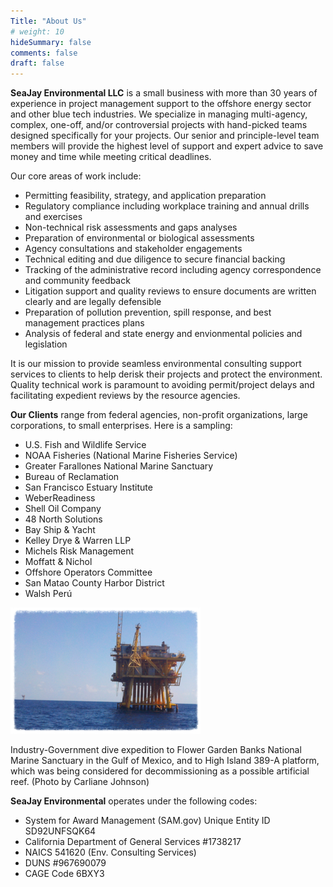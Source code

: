 ```yaml
---
Title: "About Us"
# weight: 10
hideSummary: false
comments: false
draft: false
---
```


**SeaJay Environmental LLC** is a small business with more than 30 years of experience in project management support to the offshore energy sector and other blue tech industries. We specialize in managing multi-agency, complex, one-off, and/or controversial projects with hand-picked teams designed specifically for your projects. Our senior and principle-level team members will provide the highest level of support and expert advice to save money and time while meeting critical deadlines. 

Our core areas of work include: 

* Permitting feasibility, strategy, and application preparation
* Regulatory compliance including workplace training and annual drills and exercises
* Non-technical risk assessments and gaps analyses
* Preparation of environmental or biological assessments
* Agency consultations and stakeholder engagements
* Technical editing and due diligence to secure financial backing
* Tracking of the administrative record including agency correspondence and community feedback
* Litigation support and quality reviews to ensure documents are written clearly and are legally defensible
* Preparation of pollution prevention, spill response, and best management practices plans
* Analysis of federal and state energy and envionmental policies and legislation

It is our mission to provide seamless environmental consulting support services to clients to help derisk their projects and protect the environment. Quality technical work is paramount to avoiding permit/project delays and facilitating expedient reviews by the resource agencies. 

**Our Clients** range from federal agencies, non-profit organizations, large corporations, to small enterprises. Here is a sampling:

* U.S. Fish and Wildlife Service
* NOAA Fisheries (National Marine Fisheries Service)
* Greater Farallones National Marine Sanctuary
* Bureau of Reclamation
* San Francisco Estuary Institute
* WeberReadiness
* Shell Oil Company
* 48 North Solutions
* Bay Ship & Yacht
* Kelley Drye & Warren LLP
* Michels Risk Management
* Moffatt & Nichol
* Offshore Operators Committee
* San Matao County Harbor District
* Walsh Perú

![platform](/images/platform.png)

Industry-Government dive expedition to Flower Garden Banks National Marine 
Sanctuary in the Gulf of Mexico, and to High Island 389-A platform, which 
was being considered for decommissioning as a possible artificial reef. 
(Photo by Carliane Johnson)

**SeaJay Environmental** operates under the following codes:
* System for Award Management (SAM.gov) Unique Entity ID SD92UNFSQK64
* California Department of General Services #1738217
* NAICS 541620 (Env. Consulting Services)
* DUNS #967690079
* CAGE Code 6BXY3 
